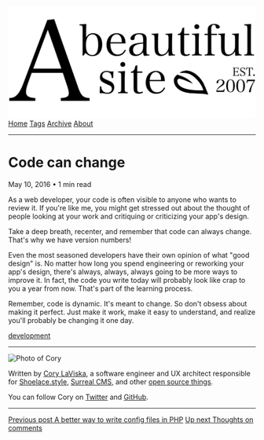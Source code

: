 <a href="../../index.html" class="header-link"><img src="../../images/logos/wordmark.svg" alt="A Beautiful Site" class="wordmark" /></a> <a href="../../index.html" class="nav-item">Home</a> <a href="../../tags/index.html" class="nav-item">Tags</a> <a href="../index.html" class="nav-item">Archive</a> <a href="../../about/index.html" class="nav-item">About</a>

------------------------------------------------------------------------

Code can change
===============

May 10, 2016 • 1 min read

As a web developer, your code is often visible to anyone who wants to review it. If you're like me, you might get stressed out about the thought of people looking at your work and critiquing or criticizing your app's design.

Take a deep breath, recenter, and remember that code can always change. That's why we have version numbers!

Even the most seasoned developers have their own opinion of what "good design" is. No matter how long you spend engineering or reworking your app's design, there's always, always, always going to be more ways to improve it. In fact, the code you write today will probably look like crap to you a year from now. That's part of the learning process.

Remember, code is dynamic. It's meant to change. So don't obsess about making it perfect. Just make it work, make it easy to understand, and realize you'll probably be changing it one day.

<a href="../../tags/development/index.html" class="post-tag">development</a>

------------------------------------------------------------------------

<img src="http://0.gravatar.com/avatar/bf1b3b95fd5b096a3592247c29667b33?s=512" alt="Photo of Cory" class="avatar avatar-small" />

Written by [Cory LaViska](../../index-4.html), a software engineer and UX architect responsible for [Shoelace.style](https://shoelace.style/), [Surreal CMS](https://www.surrealcms.com/), and other [open source things](https://github.com/claviska).

You can follow Cory on [Twitter](https://twitter.com/bgooonz) and [GitHub](https://github.com/claviska).

------------------------------------------------------------------------

<a href="../a-better-way-to-write-config-files-in-php/index.html" class="post-nav-previous"><span class="small">Previous post</span> A better way to write config files in PHP</a> <a href="../thoughts-on-comments/index.html" class="post-nav-next"><span class="small">Up next</span> Thoughts on comments</a>

